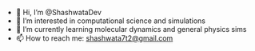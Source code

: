 - 👋 Hi, I’m @ShashwataDev
- 👀 I’m interested in computational science and simulations
- 🌱 I’m currently learning molecular dynamics and general physics sims
- 📫 How to reach me: shashwata7t2@gmail.com

<!---
ShashwataDev/ShashwataDev is a ✨ special ✨ repository because its `README.md` (this file) appears on your GitHub profile.
You can click the Preview link to take a look at your changes.
--->
